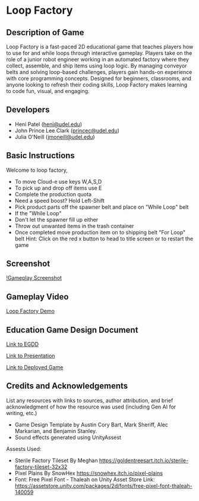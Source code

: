 # Loop Factory
## Description of Game
Loop Factory is a fast-paced 2D educational game that teaches players how to use for and while loops through interactive gameplay. Players take on the role of a junior robot engineer working in an automated factory where they collect, assemble, and ship items using loop logic. By managing conveyor belts and solving loop-based challenges, players gain hands-on experience with core programming concepts. Designed for beginners, classrooms, and anyone looking to refresh their coding skills, Loop Factory makes learning to code fun, visual, and engaging.

## Developers
- Heni Patel (heni@udel.edu)
- John Prince Lee Clark (princec@udel.edu)
- Julia O'Neill (jmoneill@udel.edu)

## Basic Instructions
Welcome to loop factory,
- To move Cloud-e use keys W,A,S,D
- To pick up and drop off items use E
- Complete the production quota
- Need a speed boost? Hold Left-Shift
- Pick product parts off the spawner belt and place on "While Loop" belt
- If the "While Loop"
- Don't let the spawner fill up either 
- Throw out unwanted items in the trash container
- Once completed move production item on to shipping belt "For Loop" belt
Hint: Click on the red x button to head to title screen or to restart the game

## Screenshot
[!Gameplay Screenshot](https://drive.google.com/drive/u/0/folders/1dkkqYcCz8ExcnQybUn--dv8YaUixYQNQ)

## Gameplay Video
[Loop Factory Demo](https://drive.google.com/file/d/1jx06CFWCX4aK-m0zIg-Q5b09-fPlbJ3W/view?usp=drive_link)

## Education Game Design Document
[Link to EGDD](https://github.com/jmoneill15/LoopFactory/blob/main/docs/egdd.md)

[Link to Presentation](https://docs.google.com/presentation/d/13_ZpsK1MqemisgABrhUsXMVxl9Oe1ZfQofj8KyWqeS4/edit?usp=sharing)

[Link to Deployed Game](https://jmoneill15.github.io/LoopFactory/)

## Credits and Acknowledgements
List any resources with links to sources, author attribution, and brief acknowledgment of how the resource was used (including Gen AI for writing, etc.)
- Game Design Template by Austin Cory Bart, Mark Sheriff, Alec Markarian, and Benjamin Stanley.
- Sound effects generated using UnityAssest

Assests Used:
- Sterile Factory Tileset By Meghan https://goldentreesart.itch.io/sterile-factory-tileset-32x32
- Pixel Plains By SnowHex https://snowhex.itch.io/pixel-plains
- Font: Free Pixel Font - Thaleah on Unity Asset Store Link: https://assetstore.unity.com/packages/2d/fonts/free-pixel-font-thaleah-140059
